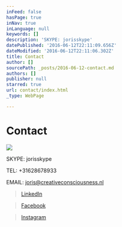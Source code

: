 ```yaml
---
inFeed: false
hasPage: true
inNav: true
inLanguage: null
keywords: []
description: 'SKYPE: jorisskype'
datePublished: '2016-06-12T22:11:09.656Z'
dateModified: '2016-06-12T22:11:06.302Z'
title: Contact
author: []
sourcePath: _posts/2016-06-12-contact.md
authors: []
publisher: null
starred: true
url: contact/index.html
_type: WebPage

---
```

# Contact
![](https://the-grid-user-content.s3-us-west-2.amazonaws.com/b2d5088e-4b15-41e5-ad9a-8a909e8b8323.jpg)

SKYPE: jorisskype

TEL: +31628678933

EMAIL: joris@creativeconsciousness.nl

> [LinkedIn][0]

> [Facebook][1]

> [Instagram][2]



[0]: https://www.linkedin.com/in/joris-swinkels-7a24b98?trk=hp-identity-name
[1]: https://www.facebook.com/joris.swinkels
[2]: https://www.instagram.com/jorisswinkels74/
